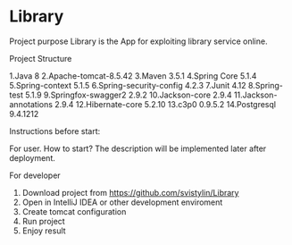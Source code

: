 # Library

Project purpose
Library is the App for exploiting library service online. 

Project Structure

1.Java 8
2.Apache-tomcat-8.5.42
3.Maven 3.5.1
4.Spring Core 5.1.4
5.Spring-context 5.1.5
6.Spring-security-config 4.2.3
7.Junit 4.12
8.Spring-test 5.1.9
9.Springfox-swagger2 2.9.2
10.Jackson-core 2.9.4
11.Jackson-annotations 2.9.4
12.Hibernate-core 5.2.10 
13.c3p0 0.9.5.2
14.Postgresql 9.4.1212

Instructions before start:

For user. How to start?
The description will be implemented later after deployment.

For developer
1. Download project from https://github.com/svistylin/Library
2. Open in IntelliJ IDEA or other development enviroment
3. Create tomcat configuration 
4. Run project
5. Enjoy result
